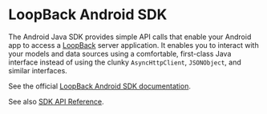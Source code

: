 # LoopBack Android SDK

The Android Java SDK provides simple API calls that enable your Android app to access a
[LoopBack](http://docs.strongloop.com/loopback) server application.  It enables you to interact with your 
models and data sources using a comfortable, first-class Java interface instead 
of using the clunky `AsyncHttpClient`, `JSONObject`, and similar interfaces.

See the official [LoopBack Android SDK documentation](http://docs.strongloop.com/display/LB/Android+SDK).

See also [SDK API Reference](http://apidocs.strongloop.com/loopback-sdk-android/api/index.html).


